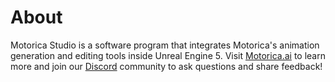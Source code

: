 # About

Motorica Studio is a software program that integrates Motorica's animation generation and editing tools inside Unreal Engine 5. Visit [Motorica.ai](https://www.motorica.ai/) to learn more and join our [Discord](https://discord.com/invite/KWRqNzcjYA) community to ask questions and share feedback!